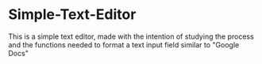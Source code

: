 # Simple-Text-Editor
This is a simple text editor, made with the intention of studying the process and the functions needed to format a text input field similar to "Google Docs"
